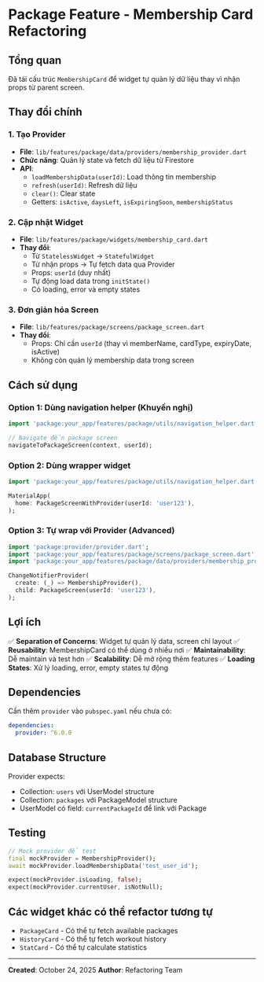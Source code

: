 # Package Feature - Membership Card Refactoring

## Tổng quan
Đã tái cấu trúc `MembershipCard` để widget tự quản lý dữ liệu thay vì nhận props từ parent screen.

## Thay đổi chính

### 1. Tạo Provider
- **File**: `lib/features/package/data/providers/membership_provider.dart`
- **Chức năng**: Quản lý state và fetch dữ liệu từ Firestore
- **API**:
  - `loadMembershipData(userId)`: Load thông tin membership
  - `refresh(userId)`: Refresh dữ liệu
  - `clear()`: Clear state
  - Getters: `isActive`, `daysLeft`, `isExpiringSoon`, `membershipStatus`

### 2. Cập nhật Widget
- **File**: `lib/features/package/widgets/membership_card.dart`
- **Thay đổi**: 
  - Từ `StatelessWidget` → `StatefulWidget`
  - Từ nhận props → Tự fetch data qua Provider
  - Props: `userId` (duy nhất)
  - Tự động load data trong `initState()`
  - Có loading, error và empty states

### 3. Đơn giản hóa Screen
- **File**: `lib/features/package/screens/package_screen.dart`
- **Thay đổi**:
  - Props: Chỉ cần `userId` (thay vì memberName, cardType, expiryDate, isActive)
  - Không còn quản lý membership data trong screen

## Cách sử dụng

### Option 1: Dùng navigation helper (Khuyến nghị)
```dart
import 'package:your_app/features/package/utils/navigation_helper.dart';

// Navigate đến package screen
navigateToPackageScreen(context, userId);
```

### Option 2: Dùng wrapper widget
```dart
import 'package:your_app/features/package/utils/navigation_helper.dart';

MaterialApp(
  home: PackageScreenWithProvider(userId: 'user123'),
);
```

### Option 3: Tự wrap với Provider (Advanced)
```dart
import 'package:provider/provider.dart';
import 'package:your_app/features/package/screens/package_screen.dart';
import 'package:your_app/features/package/data/providers/membership_provider.dart';

ChangeNotifierProvider(
  create: (_) => MembershipProvider(),
  child: PackageScreen(userId: 'user123'),
);
```

## Lợi ích

✅ **Separation of Concerns**: Widget tự quản lý data, screen chỉ layout
✅ **Reusability**: MembershipCard có thể dùng ở nhiều nơi
✅ **Maintainability**: Dễ maintain và test hơn
✅ **Scalability**: Dễ mở rộng thêm features
✅ **Loading States**: Xử lý loading, error, empty states tự động

## Dependencies

Cần thêm `provider` vào `pubspec.yaml` nếu chưa có:
```yaml
dependencies:
  provider: ^6.0.0
```

## Database Structure

Provider expects:
- Collection: `users` với UserModel structure
- Collection: `packages` với PackageModel structure
- UserModel có field: `currentPackageId` để link với Package

## Testing

```dart
// Mock provider để test
final mockProvider = MembershipProvider();
await mockProvider.loadMembershipData('test_user_id');

expect(mockProvider.isLoading, false);
expect(mockProvider.currentUser, isNotNull);
```

## Các widget khác có thể refactor tương tự

- `PackageCard` - Có thể tự fetch available packages
- `HistoryCard` - Có thể tự fetch workout history
- `StatCard` - Có thể tự calculate statistics

---
**Created**: October 24, 2025
**Author**: Refactoring Team

